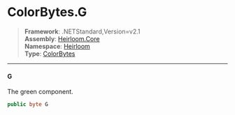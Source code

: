 # ColorBytes.G

> **Framework**: .NETStandard,Version=v2.1  
> **Assembly**: [Heirloom.Core][0]  
> **Namespace**: [Heirloom][0]  
> **Type**: [ColorBytes][1]  

--------------------------------------------------------------------------------

#### G

The green component.

```cs
public byte G
```

[0]: ../Heirloom.Core.md
[1]: Heirloom.ColorBytes.md
